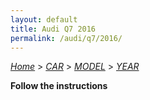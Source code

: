 ```yaml
---
layout: default
title: Audi Q7 2016
permalink: /audi/q7/2016/
---
```

[*Home*](/) > [*CAR*](/car/) > [*MODEL*](/car/model/) > [*YEAR*](/car/model/year/)

**Follow the instructions**